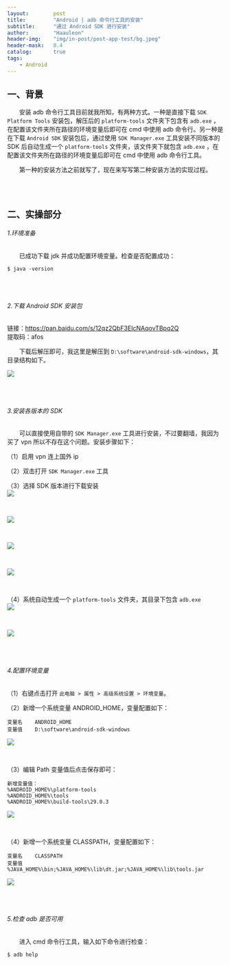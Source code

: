 ```yaml
---
layout:        post
title:         "Android | adb 命令行工具的安装"
subtitle:      "通过 Android SDK 进行安装"
author:        "Haauleon"
header-img:    "img/in-post/post-app-test/bg.jpeg"
header-mask:   0.4
catalog:       true
tags:
    - Android
---
```


## 一、背景
&emsp;&emsp;安装 adb 命令行工具目前就我所知，有两种方式。一种是直接下载 `SDK Platform Tools` 安装包，解压后的 `platform-tools` 文件夹下包含有 `adb.exe` ，在配置该文件夹所在路径的环境变量后即可在 cmd 中使用 adb 命令行。另一种是在下载 `Android SDK` 安装包后，通过使用 `SDK Manager.exe` 工具安装不同版本的 SDK 后自动生成一个 `platform-tools` 文件夹，该文件夹下就包含 `adb.exe` ，在配置该文件夹所在路径的环境变量后即可在 cmd 中使用 adb 命令行工具。      

&emsp;&emsp;第一种的安装方法之前就写了，现在来写写第二种安装方法的实现过程。         

<br><br>

## 二、实操部分
###### 1.环境准备
&emsp;&emsp;已成功下载 jdk 并成功配置环境变量。检查是否配置成功：      
```
$ java -version
```

<br><br>

###### 2.下载 Android SDK 安装包
链接：https://pan.baidu.com/s/12qz2QbF3EIcNAqovTBpq2Q       
提取码：afos    

&emsp;&emsp;下载后解压即可，我这里是解压到 `D:\software\android-sdk-windows`，其目录结构如下。      

![](\img\in-post\post-app-test\2021-07-15-android-sdk-install-1.png)    

<br><br>


###### 3.安装各版本的 SDK
&emsp;&emsp;可以直接使用自带的 `SDK Manager.exe` 工具进行安装，不过要翻墙，我因为买了 vpn 所以不存在这个问题。安装步骤如下：       

（1）启用 vpn 连上国外 ip          

（2）双击打开 `SDK Manager.exe` 工具        

（3）选择 SDK 版本进行下载安装          
![](\img\in-post\post-app-test\2021-07-15-android-sdk-install-2.png)     

<br>

![](\img\in-post\post-app-test\2021-07-15-android-sdk-install-3.png)    

<br>

![](\img\in-post\post-app-test\2021-07-15-android-sdk-install-4.png)  

<br>

![](\img\in-post\post-app-test\2021-07-15-android-sdk-install-5.png)    

<br>

（4）系统自动生成一个 `platform-tools` 文件夹，其目录下包含 `adb.exe`         
![](\img\in-post\post-app-test\2021-07-15-android-sdk-install-6.png)     

<br>

![](\img\in-post\post-app-test\2021-07-15-android-sdk-install-7.png)


<br><br>


###### 4.配置环境变量
（1）右键点击打开 `此电脑 > 属性 > 高级系统设置 > 环境变量`。       

（2）新增一个系统变量 ANDROID_HOME，变量配置如下：      
```
变量名    ANDROID_HOME
变量值    D:\software\android-sdk-windows
```

![](\img\in-post\post-app-test\2021-07-14-adb-apk-pull-9.png)    

<br>

（3）编辑 Path 变量值后点击保存即可：         
```
新增变量值：
%ANDROID_HOME%\platform-tools
%ANDROID_HOME%\tools
%ANDROID_HOME%\build-tools\29.0.3
```

![](\img\in-post\post-app-test\2021-07-14-adb-apk-pull-10.png)    

<br>

（4）新增一个系统变量 CLASSPATH，变量配置如下：      
```
变量名    CLASSPATH
变量值    %JAVA_HOME%\bin;%JAVA_HOME%\lib\dt.jar;%JAVA_HOME%\lib\tools.jar
```

![](\img\in-post\post-app-test\2021-07-14-adb-apk-pull-11.png) 


<br><br>

###### 5.检查 adb 是否可用
&emsp;&emsp;进入 cmd 命令行工具，输入如下命令进行检查：     

```
$ adb help
```